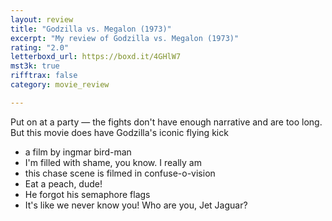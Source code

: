 ```yaml
---
layout: review
title: "Godzilla vs. Megalon (1973)"
excerpt: "My review of Godzilla vs. Megalon (1973)"
rating: "2.0"
letterboxd_url: https://boxd.it/4GHlW7
mst3k: true
rifftrax: false
category: movie_review

---
```


Put on at a party — the fights don't have enough narrative and are too long. But this movie does have Godzilla's iconic flying kick

* a film by ingmar bird-man
* I'm filled with shame, you know. I really am
* this chase scene is filmed in confuse-o-vision
* Eat a peach, dude!
* He forgot his semaphore flags
* It's like we never know you! Who are you, Jet Jaguar?